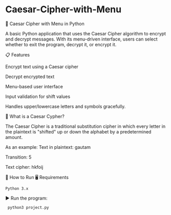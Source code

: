 # Caesar-Cipher-with-Menu

🔐 Caesar Cipher with Menu in Python

A basic Python application that uses the Caesar Cipher algorithm to encrypt and decrypt messages. With its menu-driven interface, users can select whether to exit the program, decrypt it, or encrypt it.

📋 Features

  Encrypt text using a Caesar cipher

  Decrypt encrypted text

  Menu-based user interface

  Input validation for shift values

  Handles upper/lowercase letters and symbols gracefully.

  🧠 What is a Caesar Cypher?

The Caesar Cipher is a traditional substitution cipher in which every letter in the plaintext is "shifted" up or down the alphabet by a predetermined amount.

As an example:
Text in plaintext: gautam

Transition: 5

Text cipher: hkfoij

🚀 How to Run
🖥️ Requirements

    Python 3.x

▶️ Run the program:

     python3 project.py

